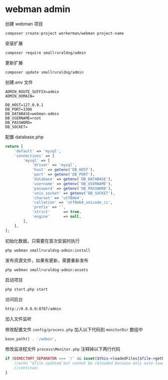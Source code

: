 # webman admin

创建 webman 项目

```shell
composer create-project workerman/webman project-name
```

安装扩展

```shell
composer require smallruraldog/admin
```

更新扩展

```shell
composer update smallruraldog/admin
```

创建.env 文件

```shell
ADMIN_ROUTE_SUFFIX=admin
ADMIN_DOMAIN=

DB_HOST=127.0.0.1
DB_PORT=3306
DB_DATABASE=webman-admin
DB_USERNAME=root
DB_PASSWORD=
DB_SOCKET=
```

配置 database.php

```php
return [
    'default' => 'mysql',
    'connections' => [
        'mysql' => [
            'driver' => 'mysql',
            'host' => getenv('DB_HOST'),
            'port' => getenv('DB_PORT'),
            'database' => getenv('DB_DATABASE'),
            'username' => getenv('DB_USERNAME'),
            'password' => getenv('DB_PASSWORD'),
            'unix_socket' => getenv('DB_SOCKET'),
            'charset' => 'utf8mb4',
            'collation' => 'utf8mb4_unicode_ci',
            'prefix' => '',
            'strict'      => true,
            'engine'      => null,
        ],
    ],
];
```

初始化数据，只需要在首次安装时执行

```shell
php webman smallruraldog-admin:install
```

发布资源文件，如果有更新，需要重新发布

```shell
php webman smallruraldog-admin:assets
```

启动项目

```shell
php start.php start
```

访问后台

```
http://0.0.0.0:8787/admin
```

加入文件监听

修改配置文件 `config/process.php`
加入以下代码到 `monitorDir` 数组中
```php
base_path() . '/admin',
```

修改监进程文件 `process\Monitor.php`
注释掉以下两行代码
```php
if (DIRECTORY_SEPARATOR === '/' && isset($this->loadedFiles[$file->getRealPath()])) {
    //echo "$file updated but cannot be reloaded because only auto-loaded files support reload.\n";
    //continue;
}
```